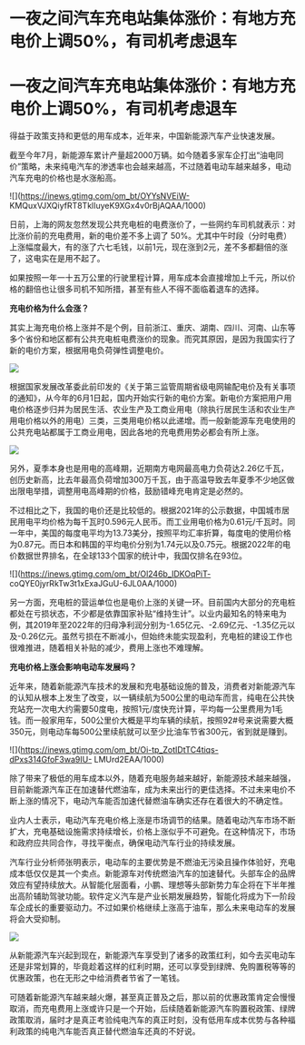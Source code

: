 # 一夜之间汽车充电站集体涨价：有地方充电价上调50%，有司机考虑退车

# 一夜之间汽车充电站集体涨价：有地方充电价上调50%，有司机考虑退车

得益于政策支持和更低的用车成本，近年来，中国新能源汽车产业快速发展。

截至今年7月，新能源车累计产量超2000万辆。如今随着多家车企打出“油电同价”策略，未来纯电汽车的渗透率也会越来越高，不过随着电动车越来越多，电动汽车充电的价格也是水涨船高。

![](https://inews.gtimg.com/om_bt/OYYsNVEiW-
KMQuxVJXQiyfRT8TklIuyeK9XGx4v0rBjAQAA/1000)

日前，上海的网友忽然发现公共充电桩的电费涨价了，一些网约车司机就表示：对比涨价前的充电费用，新的电价差不多上调了
50%。尤其中午时段（分时电费）上涨幅度最大，有的涨了六七毛钱，以前1元，现在涨到2元，差不多都翻倍的涨了，这电实在是用不起了。

如果按照一年一十五万公里的行驶里程计算，用车成本会直接增加上千元，所以价格的翻倍也让很多司机不知所措，甚至有些人不得不面临着退车的选择。

**充电价格为什么会涨？**

其实上海充电价格上涨并不是个例，目前浙江、重庆、湖南、四川、河南、山东等多个省份和地区都有公共充电桩电费涨价的现象。而究其原因，是因为我国实行了新的电价方案，根据用电负荷弹性调整电价。

![](https://inews.gtimg.com/om_bt/O9f6nxeYSVVU4f4USRjwhFsibG2tt1CFPp8Ql5b2VojxgAA/1000)

根据国家发展改革委此前印发的《关于第三监管周期省级电网输配电价及有关事项的通知》，从今年的6月1日起，国内开始实行新的电价方案。新电价方案把用户用电价格逐步归并为居民生活、农业生产及工商业用电（除执行居民生活和农业生产用电价格以外的用电）三类，三类用电价格以此递增。而一般新能源车充电使用的公共充电站都属于工商业用电，因此各地的充电费用势必都会有所上涨。

![](https://inews.gtimg.com/om_bt/OfhFnJjPk9TA89poT3WTvTSXQMqscKp4oMs98RGdiBrMAAA/1000)

另外，夏季本身也是用电的高峰期，近期南方电网最高电力负荷达2.26亿千瓦，创历史新高，比去年最高负荷增加300万千瓦，由于高温导致去年夏季不少地区做出限电举措，调整用电高峰期的价格，鼓励错峰充电肯定是必然的。

不过相比之下，我国的电价还是比较低的。根据2021年的公示数据，中国城市居民用电平均价格为每千瓦时0.596元人民币。而工业用电价格为0.61元/千瓦时。同一年中，美国的每度电平均为13.73美分，按照平均汇率折算，每度电的使用价格为0.87元。而日本和韩国的平均电价分别为1.74元以及0.75元。根据2022年的电价数据世界排名，在全球133个国家的统计中，我国仅排名在93位。

![](https://inews.gtimg.com/om_bt/Ol246b_IDKOqPiT-
coQYE0jyrRkTw3t1xExaJGuU-6JL0AA/1000)

另一方面，充电桩的营运单位也是电价上涨的关键一环。目前国内大部分的充电桩都处在亏损状态，不少都是依靠国家补贴“维持生计”。以业内最知名的特来电为例，其2019年至2022年的归母净利润分别为-1.65亿元、-2.69亿元、-1.35亿元以及-0.26亿元。虽然亏损在不断减小，但始终未能实现盈利，充电桩的建设工作也很难推进，随着相关补贴的减少，费用上涨也不难理解。

**充电价格上涨会影响电动车发展吗？**

近年来，随着新能源汽车技术的发展和充电基础设施的普及，消费者对新能源汽车的认知从根本上发生了改变，以一辆续航为500公里的电动车而言，纯电在公共快充站充一次电大约需要50度电，按照1元/度快充计算，平均每一公里费用为1毛钱。而一般家用车，500公里价大概是平均车辆的续航，按照92#号来说需要大概350元，则电动车每500公里续航就可以至少比油车节省300元，省到就是赚到。

![](https://inews.gtimg.com/om_bt/Oi-tp_ZotIDtTC4tiqs-dPxs314GfoF3wa9IU-
LMUrd2EAA/1000)

除了带来了极低的用车成本以外，随着充电服务越来越好，新能源技术越来越强，目前新能源汽车正在加速替代燃油车，成为未来出行的更佳选择。不过未来电价不断上涨的情况下，电动汽车能否加速代替燃油车确实还存在着很大的不确定性。

业内人士表示，电动汽车充电价格上涨是市场调节的结果。随着电动汽车市场不断扩大，充电基础设施需求持续增长，价格上涨似乎不可避免。在这种情况下，市场和政府应共同合作，寻找平衡点，确保电动汽车行业的持续发展。

汽车行业分析师张明表示，电动车的主要优势是不燃油无污染且操作体验好，充电成本低仅仅是其一个卖点。新能源车对传统燃油汽车的加速替代。头部车企的品牌效应有望持续放大。从智能化层面看，小鹏、理想等头部新势力车企将在下半年推出高阶辅助驾驶功能。软件定义汽车是产业长期发展趋势，智能化将成为下一阶段车企成长的重要驱动力。不过如果价格继续上涨高于油车，那么未来电动车的发展将会大受抑制。

![](https://inews.gtimg.com/om_bt/Or1fD6lvOCD0dwZaqhg6RxYuIciZ_stzkufm9gou6BY9EAA/1000)

从新能源汽车兴起到现在，新能源汽车享受到了诸多的政策红利，如今去买电动车还是非常划算的，毕竟趁着这样的红利时期，还可以享受到绿牌、免购置税等等的优惠政策，也在无形之中给消费者节省了一笔钱。

可随着新能源汽车越来越火爆，甚至真正普及之后，那以前的优惠政策肯定会慢慢取消，而充电费用上涨或许只是一个开始，后续随着新能源汽车购置税政策、绿牌政策取消，届时才是真正考验纯电汽车的真正时刻，没有低用车成本优势与各种福利政策的纯电汽车能否真正替代燃油车还真的不好说。

